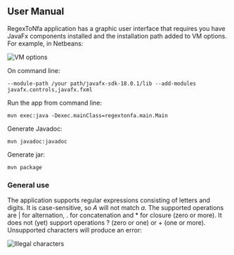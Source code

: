 ## User Manual ##

RegexToNfa application has a graphic user interface that requires you have JavaFx components installed
and the installation path added to VM options. For example, in Netbeans:

![VM options](Pitures/VMoptions.png)

On command line:

```
--module-path /your path/javafx-sdk-18.0.1/lib --add-modules javafx.controls,javafx.fxml
```
Run the app from command line:

```
mvn exec:java -Dexec.mainClass=regextonfa.main.Main
```
Generate Javadoc:
```
mvn javadoc:javadoc
```
Generate jar:
```
mvn package
``` 

### General use ###

The application supports regular expressions consisting of letters and digits. It is case-sensitive, so *A* 
will not match *a*. The supported operations are  | for alternation, . for concatenation and * for closure
(zero or more). It does not (yet) support operations ? (zero or one) or + (one or more). Unsupported 
characters will produce an error:

![Illegal characters](illegal.png)

